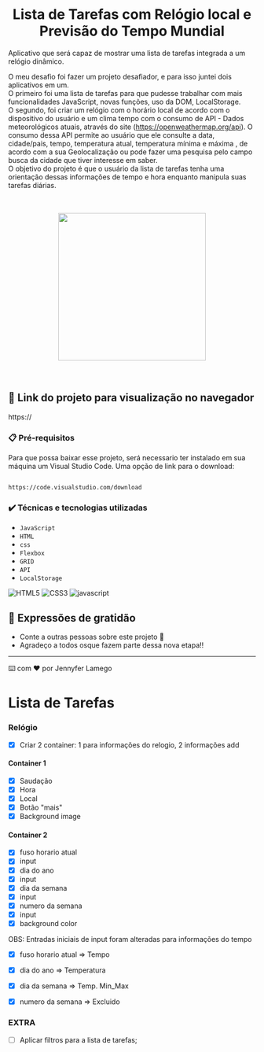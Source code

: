 # <h1 align="center"> Lista de Tarefas com Relógio local  e Previsão do Tempo Mundial</h1>

Aplicativo que será capaz de mostrar uma lista de tarefas integrada a um relógio dinâmico.

O meu desafio foi fazer um projeto desafiador, e para isso juntei dois aplicativos em um.
<br>
O primeiro foi uma lista de tarefas para que pudesse trabalhar com mais funcionalidades JavaScript, novas funções, uso da DOM, LocalStorage. 
<br>
O segundo, foi criar um relógio com o horário local de acordo com o dispositivo do usuário e um clima tempo com o consumo de API - Dados meteorológicos atuais, através do site (https://openweathermap.org/api). O consumo dessa API permite ao usuário que ele consulte a data, cidade/pais, tempo, temperatura atual, temperatura mínima e máxima , de acordo com a sua Geolocalização ou pode fazer uma pesquisa pelo campo busca da cidade que tiver interesse em saber. 
<br>
O objetivo do projeto é que o usuário da lista de tarefas tenha uma orientação dessas informações de tempo e hora enquanto manipula suas tarefas diárias. 

<br>
<br>

<div align="center">
<img src = "https://user-images.githubusercontent.com/97410860/205438361-9403e596-775a-40e5-9ed8-95cdf505a501.jpg" width = "300px"/>
</div>

<br>
<br>


## 🚀 Link do projeto para visualização no navegador

https://


### 📋 Pré-requisitos

Para que possa baixar esse projeto, será necessario ter instalado em sua máquina um Visual Studio Code.
Uma opção de link para o download:

```

https://code.visualstudio.com/download

```


### ✔️ Técnicas e tecnologias utilizadas

- ``JavaScript``
- ``HTML``
- ``css``
- ``Flexbox``
- ``GRID``
- ``API``
- ``LocalStorage``


![HTML5](https://user-images.githubusercontent.com/109250801/201540543-9f1b15fe-c9ad-4df3-838a-a5a37138c311.png)
![CSS3](https://user-images.githubusercontent.com/109250801/201540546-9fa528be-4b05-4424-8e63-a93c2268cd43.png)
![javascript](https://user-images.githubusercontent.com/109250801/202785928-79bba976-75ce-41ed-b427-26e541680893.png)

## 🎁 Expressões de gratidão

* Conte a outras pessoas sobre este projeto 📢
* Agradeço a todos osque fazem parte dessa nova etapa!! 


---
⌨️ com ❤️ por Jennyfer Lamego




# Lista de Tarefas

### Relógio

- [x] Criar 2 container: 1 para informações do relogio, 2 informações add
#### Container 1
- [x] Saudação
- [x] Hora
- [x] Local
- [x] Botão "mais"
- [x] Background image

#### Container 2
- [x] fuso horario atual
- [x] input
- [x] dia do ano
- [x] input
- [x] dia da semana
- [x] input
- [x] numero da semana
- [x] input 
- [x] background color

OBS: Entradas iniciais de input foram alteradas para informações do tempo

- [x] fuso horario atual => Tempo
- [x] dia do ano => Temperatura
- [x] dia da semana => Temp. Min_Max
- [x] numero da semana => Excluido



### EXTRA

- [ ] Aplicar filtros para a lista de tarefas;